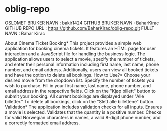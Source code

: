 # oblig-repo 
OSLOMET BRUKER NAVN : bakir1424
GITHUB BRUKER NAVN : BaharKirac
GITHUB REPO URL : https://github.com/BaharKirac/oblig-repo.git
FULLT NAVN : Bahar Kirac

About Cinema Ticket Booking*
This project provides a simple web application for booking cinema tickets. It features an HTML page for user interaction and a JavaScript file for handling the business logic. The application allows users to select a movie, specify the number of tickets, and enter their personal information including first name, last name, phone number, and email address. Additionally, users can view all booked tickets and have the option to delete all bookings.
How to Use?*
Choose your desired movie from the dropdown list.
Specify the number of tickets you wish to purchase.
Fill in your first name, last name, phone number, and email address in the respective fields.
Click on the "Kjøp billett" button to submit your booking.
All current bookings are displayed under "Alle billetter."
To delete all bookings, click on the "Slett alle billettene" button.
Validation*
The application includes validation checks for all inputs. Ensures a movie is selected. Validates that the quantity is a positive number.
Checks for valid Norwegian characters in names, a valid 8-digit phone number, and a correctly formatted email address.
